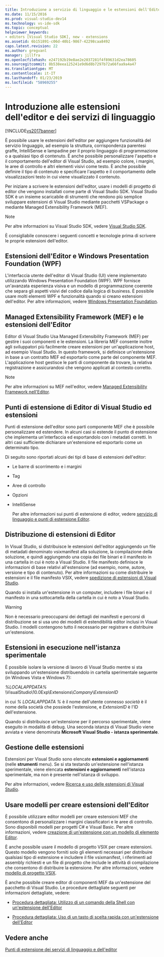 ```yaml
---
title: Introduzione a servizio di linguaggio e le estensioni dell'Editor | Microsoft Docs
ms.date: 11/15/2016
ms.prod: visual-studio-dev14
ms.technology: vs-ide-sdk
ms.topic: conceptual
helpviewer_keywords:
- editors [Visual Studio SDK], new - extensions
ms.assetid: 6b151891-c06d-40b1-9867-42298caa8492
caps.latest.revision: 22
ms.author: gregvanl
manager: jillfra
ms.openlocfilehash: e247192b19e8ae2e2037281f4f89631d2ea78605
ms.sourcegitcommit: 8b538eea125241e9d6d8b7297b72a66faa9a4a47
ms.translationtype: MT
ms.contentlocale: it-IT
ms.lasthandoff: 01/23/2019
ms.locfileid: "58969255"
---
```

# <a name="getting-started-with-language-service-and-editor-extensions"></a>Introduzione alle estensioni dell'editor e dei servizi di linguaggio
[!INCLUDE[vs2017banner](../includes/vs2017banner.md)]

È possibile usare le estensioni dell'editor per aggiungere funzionalità del servizio linguaggio, ad esempio la struttura, corrispondenza parentesi graffe, IntelliSense e lampadine per il proprio linguaggio di programmazione o a qualsiasi tipo di contenuto. È anche possibile personalizzare l'aspetto e il comportamento dell'editor di Visual Studio, ad esempio colore, i margini, le aree di controllo e altri elementi visivi come testo. È anche possibile definire il tipo di contenuto e specificare l'aspetto e il comportamento delle visualizzazioni testo in cui viene visualizzato il contenuto.  
  
 Per iniziare a scrivere le estensioni dell'editor, usare i modelli di progetto di editor che vengono installati come parte di Visual Studio SDK. Visual Studio SDK è un insieme scaricabile di strumenti che rendono più semplice sviluppare estensioni di Visual Studio mediante pacchetti VSPackage o mediante Managed Extensibility Framework (MEF).  
  
> [!NOTE]
>  Per altre informazioni su Visual Studio SDK, vedere [Visual Studio SDK](../extensibility/visual-studio-sdk.md).  
  
 È consigliabile conoscere i seguenti concetti e tecnologie prima di scrivere le proprie estensioni dell'editor.  
  
## <a name="the-windows-presentation-foundation-wpf-and-editor-extensions"></a>Estensioni dell'Editor e Windows Presentation Foundation (WPF)  
 L'interfaccia utente dell'editor di Visual Studio (UI) viene implementato utilizzando Windows Presentation Foundation (WPF). WPF fornisce un'avanzata esperienza visiva e un modello di programmazione coerente che separa gli aspetti visivi del codice dalla logica di business. È possibile usare molti elementi WPF e funzionalità quando si creano estensioni dell'editor. Per altre informazioni, vedere [Windows Presentation Foundation](http://msdn.microsoft.com/library/f667bd15-2134-41e9-b4af-5ced6fafab5d).  
  
## <a name="the-managed-extensibility-framework-mef-and-editor-extensions"></a>Managed Extensibility Framework (MEF) e le estensioni dell'Editor  
 Editor di Visual Studio Usa Managed Extensibility Framework (MEF) per gestire i suoi componenti e le estensioni. La libreria MEF consente inoltre agli sviluppatori più facilmente creare estensioni per un'applicazione host, ad esempio Visual Studio. In questo framework, si definisce un'estensione in base a un contratto MEF ed esportarlo come parte del componente MEF. L'applicazione host gestisce le parti di componente da trovare, la relativa registrazione e assicurandosi che vengono applicati al contesto corretto.  
  
> [!NOTE]
>  Per altre informazioni su MEF nell'editor, vedere [Managed Extensibility Framework nell'Editor](../extensibility/managed-extensibility-framework-in-the-editor.md).  
  
## <a name="visual-studio-editor-extension-points-and-extensions"></a>Punti di estensione di Editor di Visual Studio ed estensioni  
 Punti di estensione dell'editor sono parti componente MEF che è possibile personalizzare ed estendere. In alcuni casi si estende il punto di estensione che implementa un'interfaccia ed esportandolo con i metadati corretti. In altri casi sufficiente dichiarare un'estensione ed esportarlo come un determinato tipo.  
  
 Di seguito sono riportati alcuni dei tipi di base di estensioni dell'editor:  
  
- Le barre di scorrimento e i margini  
  
- Tag  
  
- Aree di controllo  
  
- Opzioni  
  
- IntelliSense  
  
  Per altre informazioni sui punti di estensione di editor, vedere [servizio di linguaggio e punti di estensione Editor](../extensibility/language-service-and-editor-extension-points.md).  
  
## <a name="deploying-editor-extensions"></a>Distribuzione di estensioni di Editor  
 In Visual Studio, si distribuisce le estensioni dell'editor aggiungendo un file di metadati denominato vsixmanifest alla soluzione, la compilazione della soluzione, e quindi aggiungendo una copia dei file binari e il manifesto in una cartella in cui è noto a Visual Studio. Il file manifesto definisce le informazioni di base relativi all'estensione (ad esempio, nome, autore, versione e tipo di contenuto). Per altre informazioni su come distribuire le estensioni e il file manifesto VSIX, vedere [spedizione di estensioni di Visual Studio](../extensibility/shipping-visual-studio-extensions.md).  
  
 Quando si installa un'estensione in un computer, includere i file binari e il manifesto in una sottocartella della cartella in cui è noto a Visual Studio.  
  
> [!WARNING]
>  Non è necessario preoccuparsi dei dettagli dei manifesti e percorsi di distribuzione se si usa uno dei modelli di estendibilità editor inclusi in Visual Studio. I modelli contengono tutto il necessario per registrare e distribuire un'estensione.  
  
## <a name="running-extensions-in-the-experimental-instance"></a>Estensioni in esecuzione nell'istanza sperimentale  
 È possibile isolare la versione di lavoro di Visual Studio mentre si sta sviluppando un'estensione distribuendolo in cartella sperimentale seguente (in Windows Vista e Windows 7):  
  
 *%LOCALAPPDATA%* \VisualStudio\10.0Exp\Extensions\\*Company*\\*ExtensionID*  
  
 in cui *% LOCALAPPDATA %* è il nome dell'utente connesso *società* è il nome della società che possiede l'estensione, e *ExtensionID* è l'ID dell'estensione.  
  
 Quando si distribuisce un'estensione per il percorso sperimentale, viene eseguito in modalità di debug. Una seconda istanza di Visual Studio viene avviata e viene denominata **Microsoft Visual Studio - istanza sperimentale**.  
  
## <a name="managing-extensions"></a>Gestione delle estensioni  
 Estensioni per Visual Studio sono elencate **estensioni e aggiornamenti** (nelle **strumenti** menu). Se si sta testando un'estensione nell'istanza sperimentale, viene elencata **estensioni e aggiornamenti** nell'istanza sperimentale, ma non è presente nell'istanza di sviluppo.  
  
 Per altre informazioni, vedere [Ricerca e uso delle estensioni di Visual Studio](../ide/finding-and-using-visual-studio-extensions.md).  
  
## <a name="using-templates-to-create-editor-extensions"></a>Usare modelli per creare estensioni dell'Editor  
 È possibile utilizzare editor modelli per creare estensioni MEF che consentono di personalizzare i margini classificatori e le aree di controllo. Sono disponibili modelli per progetti C# e Visual Basic. Per altre informazioni, vedere [creazione di un'estensione con un modello di elemento Editor](../extensibility/creating-an-extension-with-an-editor-item-template.md).  
  
 È anche possibile usare il modello di progetto VSIX per creare estensioni. Questo modello vengono forniti solo gli elementi necessari per distribuire qualsiasi tipo di estensione e includere il file vsixmanifest, i riferimenti ad assembly richiesti e un file di progetto che include le attività di compilazione che consentono di distribuire la estensione. Per altre informazioni, vedere [modello di progetto VSIX](../extensibility/vsix-project-template.md).  
  
 È anche possibile creare editor di componenti MEF da un'estensione del pacchetto di Visual Studio. Le procedure dettagliate seguenti per informazioni dettagliate, vedere:  
  
-   [Procedura dettagliata: Utilizzo di un comando della Shell con un'estensione dell'Editor](../extensibility/walkthrough-using-a-shell-command-with-an-editor-extension.md)  
  
-   [Procedura dettagliata: Uso di un tasto di scelta rapida con un'estensione dell'Editor](../extensibility/walkthrough-using-a-shortcut-key-with-an-editor-extension.md)  
  
## <a name="see-also"></a>Vedere anche  
 [Punti di estensione dei servizi di linguaggio e dell'editor](../extensibility/language-service-and-editor-extension-points.md)
